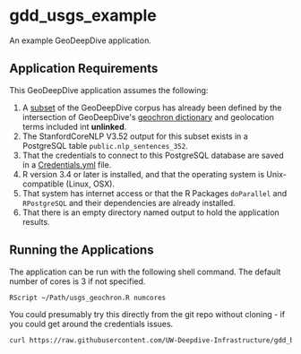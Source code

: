 # gdd_usgs_example
An example GeoDeepDive application.

## Application Requirements
This GeoDeepDive application assumes the following:

1. A [subset](/credentials/usgs_geochron_pilot.csv) of the GeoDeepDive corpus has already been defined by the intersection of GeoDeepDive's [geochron dictionary](https://github.com/iross/geochron_dictionary) and geolocation terms included int **unlinked**.
2. The StanfordCoreNLP V3.52 output for this subset exists in a PostgreSQL table `public.nlp_sentences_352`.
3. That the credentials to connect to this PostgreSQL database are saved in a [Credentials.yml](/credentials/Credentials.yml) file.
4. R version 3.4 or later is installed, and that the operating system is Unix-compatible (Linux, OSX).
5. That system has internet access or that the R Packages `doParallel` and `RPostgreSQL` and their dependencies are already installed.
6. That there is an empty directory named output to hold the application results.

## Running the Applications
The application can be run with the following shell command. The default number of cores is 3 if not specified.

````bash
RScript ~/Path/usgs_geochron.R numcores
````

You could presumably try this directly from the git repo without cloning - if you could get around the credentials issues.
````bash
curl https://raw.githubusercontent.com/UW-Deepdive-Infrastructure/gdd_byod/master/application/usgs_geochron.R | RScript 4
````
